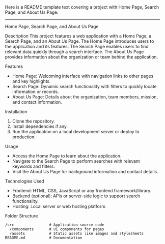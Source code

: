 Here is a README template text covering a project with Home Page, Search Page, and About Us Page:

***

Home Page, Search Page, and About Us Page

Description
This project features a web application with a Home Page, a Search Page, and an About Us Page. The Home Page introduces users to the application and its features. The Search Page enables users to find relevant data quickly through a search interface. The About Us Page provides information about the organization or team behind the application.

Features
- Home Page: Welcoming interface with navigation links to other pages and key highlights.
- Search Page: Dynamic search functionality with filters to quickly locate information or records.
- About Us Page: Details about the organization, team members, mission, and contact information.

Installation
1. Clone the repository.
2. Install dependencies if any.
3. Run the application on a local development server or deploy to production.

Usage
- Access the Home Page to learn about the application.
- Navigate to the Search Page to perform searches with relevant keywords and filters.
- Visit the About Us Page for background information and contact details.

Technologies Used
- Frontend: HTML, CSS, JavaScript or any frontend framework/library.
- Backend (optional): APIs or server-side logic to support search functionality.
- Hosting: Local server or web hosting platform.

Folder Structure
```
/src                # Application source code
  /components       # UI components for pages
  /assets           # Static assets like images and stylesheets
README.md           # Documentation
```
